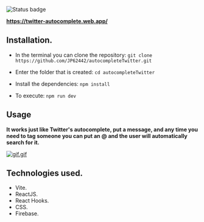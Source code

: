 ![Status badge](https://img.shields.io/badge/status-Finished-green)

**https://twitter-autocomplete.web.app/**

## Installation.

- In the terminal you can clone the repository:
  `git clone https://github.com/JP62442/autocompleteTwitter.git`

- Enter the folder that is created:
  `cd autocompleteTwitter`

- Install the dependencies:
  `npm install`

- To execute:
  `npm run dev`

## Usage

**It works just like Twitter's autocomplete, put a message, and any time you need to tag someone you can put an @ and the user will automatically search for it.**

[![gif.gif](https://i.postimg.cc/mZzT437Z/gif.gif)](https://postimg.cc/pyHwYF03)

## Technologies used.

- Vite.
- ReactJS.
- React Hooks.
- CSS.
- Firebase.
